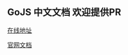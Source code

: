 ## GoJS 中文文档 欢迎提供PR

[在线地址](https://gpposeidon999.github.io/gojs-chinese/)

[官网文档](https://gojs.net/latest/index.html)

